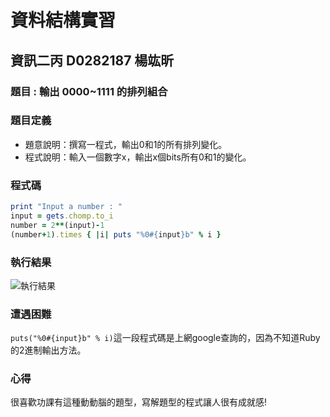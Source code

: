 # 資料結構實習

## 資訊二丙 D0282187 楊竑昕

### 題目 : 輸出 0000~1111 的排列組合

### 題目定義 

- 題意說明：撰寫一程式，輸出0和1的所有排列變化。
- 程式說明：輸入一個數字x，輸出x個bits所有0和1的變化。

### 程式碼

~~~ ruby
print "Input a number : "
input = gets.chomp.to_i
number = 2**(input)-1
(number+1).times { |i| puts "%0#{input}b" % i }
~~~

### 執行結果

![執行結果](file:./homework.png)

### 遭遇困難

`puts("%0#{input}b" % i)`這一段程式碼是上網google查詢的，因為不知道Ruby的2進制輸出方法。

### 心得

很喜歡功課有這種動動腦的題型，寫解題型的程式讓人很有成就感!
